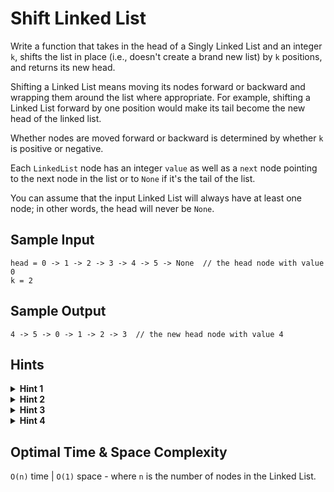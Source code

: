 # Shift Linked List

Write a function that takes in the head of a Singly Linked List and an integer `k`, shifts the list in place (i.e., doesn't create a brand new list) by `k` positions, and returns its new head.

Shifting a Linked List means moving its nodes forward or backward and wrapping them around the list where appropriate. For example, shifting a Linked List forward by one position would make its tail become the new head of the linked list.

Whether nodes are moved forward or backward is determined by whether `k` is positive or negative.

Each `LinkedList` node has an integer `value` as well as a `next` node pointing to the next node in the list or to `None` if it's the tail of the list.

You can assume that the input Linked List will always have at least one node; in other words, the head will never be `None`.

## Sample Input

```plaintext
head = 0 -> 1 -> 2 -> 3 -> 4 -> 5 -> None  // the head node with value 0
k = 2
```

## Sample Output

```plaintext
4 -> 5 -> 0 -> 1 -> 2 -> 3  // the new head node with value 4
```

## Hints

<details>
<summary><b>Hint 1</b></summary>

Putting aside the cases where `k` is a negative integer, where `k` is `0`, or where `k` is larger than the length of the linked list, what does shifting the linked list by k positions entail exactly?

</details>

<details>
<summary><b>Hint 2</b></summary>

Putting aside the cases mentioned in `Hint #1`, shifting the linked list by `k` positions means moving the last `k` nodes in the linked list to the front of the linked list. What nodes in the linked list will you actually need to mutate?

</details>

<details>
<summary><b>Hint 3</b></summary>

There are four nodes that really matter in this entire process: the original tail of the linked list, which will point to the original head of the linked list, the original head of the linked list, which will be pointed to by the original tail of the linked list, the new tail of the linked list, and the new head of the linked list. Note that the new head is the node that the new tail points to in the original, unshifted linked list.

</details>

<details>
<summary><b>Hint 4</b></summary>

You can find the original tail of the linked list by simply traversing the linked list, starting at the original head of the linked list that you're given. You can find the new tail of the linked list by moving `k` positions from the original tail if k is positive (which means moving to the (length of list - `k`)th position in the list, and you can easily count the length of the list as you traverse it to find its original tail). You can access the new head of the linked list once you've found its new tail, since it's the new tail's original next node. How will you handle the trickier values of `k`?

</details>

## Optimal Time & Space Complexity

`O(n)` time | `O(1)` space - where `n` is the number of nodes in the Linked List.
